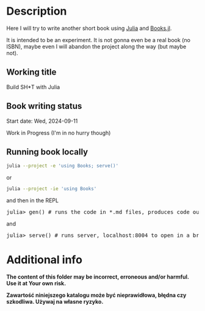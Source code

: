 # Description

Here I will try to write another short book using [Julia](https://julialang.org/) and [Books.jl](https://github.com/JuliaBooks/Books.jl).

It is intended to be an experiment. It is not gonna even be a real book (no ISBN), maybe even I will abandon the project along the way (but maybe not).

## Working title

Build SH*T with Julia

## Book writing status

Start date: Wed, 2024-09-11

Work in Progress (I'm in no hurry though)

## Running book locally

```bash
julia --project -e 'using Books; serve()'
```

or

```bash
julia --project -ie 'using Books'
```

and then in the REPL

<pre>
julia> gen() # runs the code in *.md files, produces code output
</pre>

and

<pre>
julia> serve() # runs server, localhost:8004 to open in a browser
</pre>

# Additional info

**The content of this folder may be incorrect, erroneous and/or harmful. Use it at Your own risk.**

**Zawartość niniejszego katalogu może być nieprawidłowa, błędna czy szkodliwa. Używaj na własne ryzyko.**
